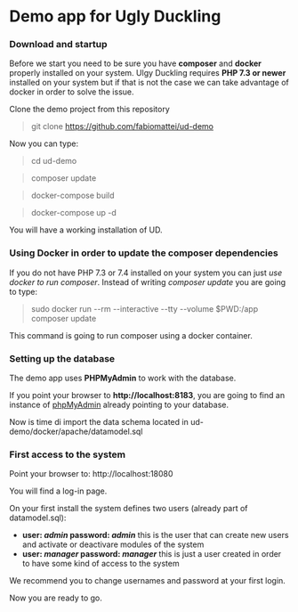 # Demo app for Ugly Duckling

### Download and startup

Before we start you need to be sure you have **composer** and **docker** properly installed on your system. Ulgy Duckling requires **PHP 7.3 or newer** installed on your system but if that is not the case we can take advantage of docker in order to solve the issue.

Clone the demo project from this repository

> git clone https://github.com/fabiomattei/ud-demo

Now you can type:

> cd ud-demo

> composer update

> docker-compose build

> docker-compose up -d

You will have a working installation of UD.

### Using Docker in order to update the composer dependencies

If you do not have PHP 7.3 or 7.4 installed on your system you can just *use docker to run composer*. 
Instead of writing *composer update* you are going to type:

> sudo docker run --rm --interactive --tty --volume $PWD:/app composer update

This command is going to run composer using a docker container.

### Setting up the database

The demo app uses **PHPMyAdmin** to work with the database. 

If you point your browser to **http://localhost:8183**, you are going to find an instance of <a href="https://www.phpmyadmin.net/">phpMyAdmin</a> already pointing to your database.

Now is time di import the data schema located in ud-demo/docker/apache/datamodel.sql

### First access to the system

Point your browser to: http://localhost:18080

You will find a log-in page.

On your first install the system defines two users (already part of datamodel.sql):

* **user: _admin_ password: _admin_** this is the user that can create new users and activate or deactivare modules of the system
* **user: _manager_ password: _manager_** this is just a user created in order to have some kind of access to the system

We recommend you to change usernames and password at your first login.

Now you are ready to go.

